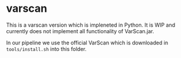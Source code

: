 # varscan

This is a varscan version which is impleneted in Python. It is WIP and currently does not implement all functionality of VarScan.jar.

In our pipeline we use the official VarScan which is downloaded in `tools/install.sh` into this folder.